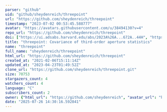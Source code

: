 ```yaml
---
parser: "github"
uid: "github/sheydenreich/threepoint"
url: "https://github.com/sheydenreich/threepoint"
timestamp: "2023-07-02 00:53:45.588777"
avatar: "https://avatars.githubusercontent.com/u/38494130?v=4"
repo_url: "https://github.com/sheydenreich/threepoint"
doi: ["https://ui.adsabs.harvard.edu/abs/2023A%26A...672A..44H", "https://ui.adsabs.harvard.edu/abs/2023ascl.soft06054H/abstract"]
title: "threepoint: Covariance of third-order aperture statistics"
name: "threepoint"
full_name: "sheydenreich/threepoint"
html_url: "https://github.com/sheydenreich/threepoint"
created_at: "2021-02-06T15:11:14Z"
updated_at: "2023-04-23T01:49:52Z"
clone_url: "https://github.com/sheydenreich/threepoint.git"
size: 70753
stargazers_count: 4
watchers_count: 4
language: "C"
subscribers_count: 2
owner: {"html_url": "https://github.com/sheydenreich", "avatar_url": "https://avatars.githubusercontent.com/u/38494130?v=4", "login": "sheydenreich", "type": "User"}
date: "2025-07-26 14:30:16.592841"
---
```

